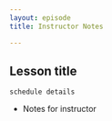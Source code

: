```yaml
---
layout: episode
title: Instructor Notes

---
```

## Lesson title
`schedule details`

* Notes for instructor
